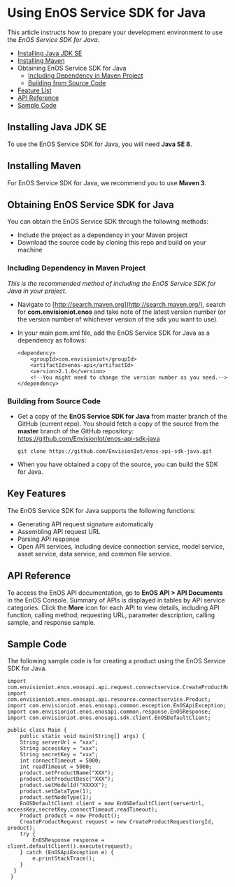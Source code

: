 # Using EnOS Service SDK for Java

This article instructs how to prepare your development environment to use the *EnOS Service SDK for Java*.

- [Installing Java JDK SE](https://github.com/EnvisionIot/enos-mqtt-java-sdk#installjava)
- [Installing Maven](https://github.com/EnvisionIot/enos-mqtt-java-sdk#installmaven)
- Obtaining EnOS Service SDK for Java
  - [Including Dependency in Maven Project](https://github.com/EnvisionIot/enos-mqtt-java-sdk#installiotmaven)
  - [Building from Source Code](https://github.com/EnvisionIot/enos-mqtt-java-sdk#installiotsource)
- [Feature List](https://github.com/EnvisionIot/enos-mqtt-java-sdk#featurelist)
- [API Reference](https://github.com/EnvisionIot/enos-mqtt-java-sdk#apiref)
- [Sample Code](https://github.com/EnvisionIot/enos-mqtt-java-sdk#samplecode)

## Installing Java JDK SE

To use the EnOS Service SDK for Java, you will need **Java SE 8**.

## Installing Maven

For EnOS Service SDK for Java, we recommend you to use **Maven 3**.

## Obtaining EnOS Service SDK for Java

You can obtain the EnOS Service SDK through the following methods:

- Include the project as a dependency in your Maven project
- Download the source code by cloning this repo and build on your machine

### Including Dependency in Maven Project

*This is the recommended method of including the EnOS Service SDK for Java in your project.*

- Navigate to [http://search.maven.org](http://search.maven.org/), search for **com.envisioniot.enos** and take note of the latest version number (or the version number of whichever version of the sdk you want to use).

- In your main pom.xml file, add the EnOS Service SDK for Java as a dependency as follows:

  ```
  <dependency>
      <groupId>com.envisioniot</groupId>
      <artifactId>enos-api</artifactId>
      <version>2.1.0</version>
      <!--You might need to change the version number as you need.-->
  </dependency>
  ```

### Building from Source Code

- Get a copy of the **EnOS Service SDK for Java** from master branch of the GitHub (current repo). You should fetch a copy of the source from the **master** branch of the GitHub repository: https://github.com/EnvisionIot/enos-api-sdk-java

  ```
  git clone https://github.com/EnvisionIot/enos-api-sdk-java.git
  ```

- When you have obtained a copy of the source, you can build the SDK for Java.

## Key Features

The EnOS Service SDK for Java supports the following functions:

- Generating API request signature automatically
- Assembling API request URL  
- Parsing API response
- Open API services, including device connection service, model service, asset service, data service, and common file service.

## API Reference

To access the EnOS API documentation, go to **EnOS API > API Documents** in the EnOS Console. Summary of APIs is displayed in tables by API service categories. Click the **More** icon for each API to view details, including API function, calling method, requesting URL, parameter description, calling sample, and response sample. 

## Sample Code

The following sample code is for creating a product using the EnOS Service SDK for Java. 

```
import com.envisioniot.enos.enosapi.api.request.connectservice.CreateProductRequest;
import com.envisioniot.enos.enosapi.api.resource.connectservice.Product;
import com.envisioniot.enos.enosapi.common.exception.EnOSApiException;
import com.envisioniot.enos.enosapi.common.response.EnOSResponse;
import com.envisioniot.enos.enosapi.sdk.client.EnOSDefaultClient;

public class Main {
    public static void main(String[] args) {
    String serverUrl = "xxx";
    String accessKey = "xxx";
    String secretKey = "xxx";
    int connectTimeout = 5000;
    int readTimeout = 5000;
    product.setProductName("XXX");
    product.setProductDesc("XXX");
    product.setModelId("XXXXX");
    product.setDataType(1);
    product.setNodeType(1);
    EnOSDefaultClient client = new EnOSDefaultClient(serverUrl, accessKey,secretKey,connectTimeout,readTimeout);
    Product product = new Product();
    CreateProductRequest request = new CreateProductRequest(orgId, product);
    try {
        EnOSResponse response = client.defaultClient().execute(request);
    } catch (EnOSApiException e) {
        e.printStackTrace();
    }
  }
 }
```
